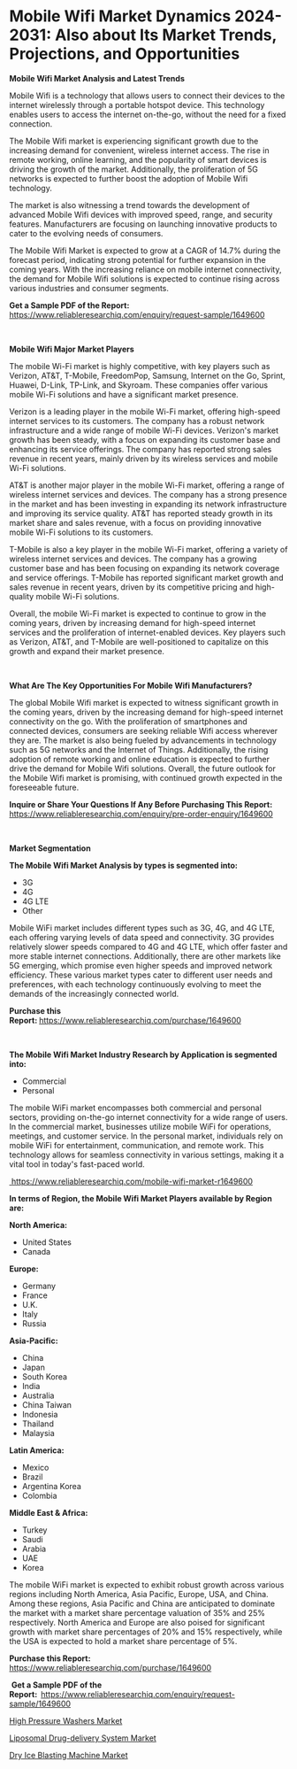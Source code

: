 <p><h1>Mobile Wifi Market Dynamics 2024-2031: Also about Its Market Trends, Projections, and Opportunities</h1></p><p><strong>Mobile Wifi Market Analysis and Latest Trends</strong></p>
<p><p>Mobile Wifi is a technology that allows users to connect their devices to the internet wirelessly through a portable hotspot device. This technology enables users to access the internet on-the-go, without the need for a fixed connection.</p><p>The Mobile Wifi market is experiencing significant growth due to the increasing demand for convenient, wireless internet access. The rise in remote working, online learning, and the popularity of smart devices is driving the growth of the market. Additionally, the proliferation of 5G networks is expected to further boost the adoption of Mobile Wifi technology.</p><p>The market is also witnessing a trend towards the development of advanced Mobile Wifi devices with improved speed, range, and security features. Manufacturers are focusing on launching innovative products to cater to the evolving needs of consumers.</p><p>The Mobile Wifi Market is expected to grow at a CAGR of 14.7% during the forecast period, indicating strong potential for further expansion in the coming years. With the increasing reliance on mobile internet connectivity, the demand for Mobile Wifi solutions is expected to continue rising across various industries and consumer segments.</p></p>
<p><strong>Get a Sample PDF of the Report:&nbsp;</strong> <a href="https://www.reliableresearchiq.com/enquiry/request-sample/1649600">https://www.reliableresearchiq.com/enquiry/request-sample/1649600</a></p>
<p>&nbsp;</p>
<p><strong>Mobile Wifi Major Market Players</strong></p>
<p><p>The mobile Wi-Fi market is highly competitive, with key players such as Verizon, AT&T, T-Mobile, FreedomPop, Samsung, Internet on the Go, Sprint, Huawei, D-Link, TP-Link, and Skyroam. These companies offer various mobile Wi-Fi solutions and have a significant market presence.</p><p>Verizon is a leading player in the mobile Wi-Fi market, offering high-speed internet services to its customers. The company has a robust network infrastructure and a wide range of mobile Wi-Fi devices. Verizon's market growth has been steady, with a focus on expanding its customer base and enhancing its service offerings. The company has reported strong sales revenue in recent years, mainly driven by its wireless services and mobile Wi-Fi solutions.</p><p>AT&T is another major player in the mobile Wi-Fi market, offering a range of wireless internet services and devices. The company has a strong presence in the market and has been investing in expanding its network infrastructure and improving its service quality. AT&T has reported steady growth in its market share and sales revenue, with a focus on providing innovative mobile Wi-Fi solutions to its customers.</p><p>T-Mobile is also a key player in the mobile Wi-Fi market, offering a variety of wireless internet services and devices. The company has a growing customer base and has been focusing on expanding its network coverage and service offerings. T-Mobile has reported significant market growth and sales revenue in recent years, driven by its competitive pricing and high-quality mobile Wi-Fi solutions.</p><p>Overall, the mobile Wi-Fi market is expected to continue to grow in the coming years, driven by increasing demand for high-speed internet services and the proliferation of internet-enabled devices. Key players such as Verizon, AT&T, and T-Mobile are well-positioned to capitalize on this growth and expand their market presence.</p></p>
<p>&nbsp;</p>
<p><strong>What Are The Key Opportunities For Mobile Wifi Manufacturers?</strong></p>
<p><p>The global Mobile Wifi market is expected to witness significant growth in the coming years, driven by the increasing demand for high-speed internet connectivity on the go. With the proliferation of smartphones and connected devices, consumers are seeking reliable Wifi access wherever they are. The market is also being fueled by advancements in technology such as 5G networks and the Internet of Things. Additionally, the rising adoption of remote working and online education is expected to further drive the demand for Mobile Wifi solutions. Overall, the future outlook for the Mobile Wifi market is promising, with continued growth expected in the foreseeable future.</p></p>
<p><strong>Inquire or Share Your Questions If Any Before Purchasing This Report:</strong> <a href="https://www.reliableresearchiq.com/enquiry/pre-order-enquiry/1649600">https://www.reliableresearchiq.com/enquiry/pre-order-enquiry/1649600</a></p>
<p>&nbsp;</p>
<p><strong>Market Segmentation</strong></p>
<p><strong>The Mobile Wifi Market Analysis by types is segmented into:</strong></p>
<p><ul><li>3G</li><li>4G</li><li>4G LTE</li><li>Other</li></ul></p>
<p><p>Mobile WiFi market includes different types such as 3G, 4G, and 4G LTE, each offering varying levels of data speed and connectivity. 3G provides relatively slower speeds compared to 4G and 4G LTE, which offer faster and more stable internet connections. Additionally, there are other markets like 5G emerging, which promise even higher speeds and improved network efficiency. These various market types cater to different user needs and preferences, with each technology continuously evolving to meet the demands of the increasingly connected world.</p></p>
<p><strong>Purchase this Report:&nbsp;</strong><a href="https://www.reliableresearchiq.com/purchase/1649600">https://www.reliableresearchiq.com/purchase/1649600</a></p>
<p>&nbsp;</p>
<p><strong>The Mobile Wifi Market Industry Research by Application is segmented into:</strong></p>
<p><ul><li>Commercial</li><li>Personal</li></ul></p>
<p><p>The mobile WiFi market encompasses both commercial and personal sectors, providing on-the-go internet connectivity for a wide range of users. In the commercial market, businesses utilize mobile WiFi for operations, meetings, and customer service. In the personal market, individuals rely on mobile WiFi for entertainment, communication, and remote work. This technology allows for seamless connectivity in various settings, making it a vital tool in today's fast-paced world.</p></p>
<p><a href="https://www.reliableresearchiq.com/mobile-wifi-market-r1649600">&nbsp;https://www.reliableresearchiq.com/mobile-wifi-market-r1649600</a></p>
<p><strong>In terms of Region, the Mobile Wifi Market Players available by Region are:</strong></p>
<p>
    <p> <strong> North America: </strong>
        <ul>
            <li>United States</li>
            <li>Canada</li>
        </ul>
        </p> 
    <p> <strong> Europe: </strong>
        <ul>
            <li>Germany</li>
            <li>France</li>
            <li>U.K.</li>
            <li>Italy</li>
            <li>Russia</li>
        </ul>
        </p> 
    <p> <strong> Asia-Pacific: </strong>
        <ul>
            <li>China</li>
            <li>Japan</li>
            <li>South Korea</li>
            <li>India</li>
            <li>Australia</li>
            <li>China Taiwan</li>
            <li>Indonesia</li>
            <li>Thailand</li>
            <li>Malaysia</li>
        </ul>
        </p> 
    <p> <strong> Latin America: </strong>
        <ul>
            <li>Mexico</li>
            <li>Brazil</li>
            <li>Argentina Korea</li>
            <li>Colombia</li>
        </ul>
        </p> 
    <p> <strong> Middle East & Africa: </strong>
        <ul>
            <li>Turkey</li>
            <li>Saudi</li>
            <li>Arabia</li>
            <li>UAE</li>
            <li>Korea</li>
        </ul>
    </p>
    </p>
<p><p>The mobile WiFi market is expected to exhibit robust growth across various regions including North America, Asia Pacific, Europe, USA, and China. Among these regions, Asia Pacific and China are anticipated to dominate the market with a market share percentage valuation of 35% and 25% respectively. North America and Europe are also poised for significant growth with market share percentages of 20% and 15% respectively, while the USA is expected to hold a market share percentage of 5%.</p></p>
<p><strong>Purchase this Report: </strong><a href="https://www.reliableresearchiq.com/purchase/1649600">https://www.reliableresearchiq.com/purchase/1649600</a></p>
<p>&nbsp;<strong>Get a Sample PDF of the Report:&nbsp;&nbsp;</strong><a href="https://www.reliableresearchiq.com/enquiry/request-sample/1649600">https://www.reliableresearchiq.com/enquiry/request-sample/1649600</a></p>
<p><strong></strong></p>
<p><p><a href="https://github.com/courtnhaw34343/Market-Research-Report-List-1/blob/main/high-pressure-washers-market.md">High Pressure Washers Market</a></p><p><a href="https://view.publitas.com/reportprime-1/insights-into-the-liposomal-drug-delivery-system-market-size-which-is-expanding-with-a-8-1-cagr-from-2024-2031/">Liposomal Drug-delivery System Market</a></p><p><a href="https://github.com/avakerr6577/Market-Research-Report-List-1/blob/main/dry-ice-blasting-machine-market.md">Dry Ice Blasting Machine Market</a></p></p>